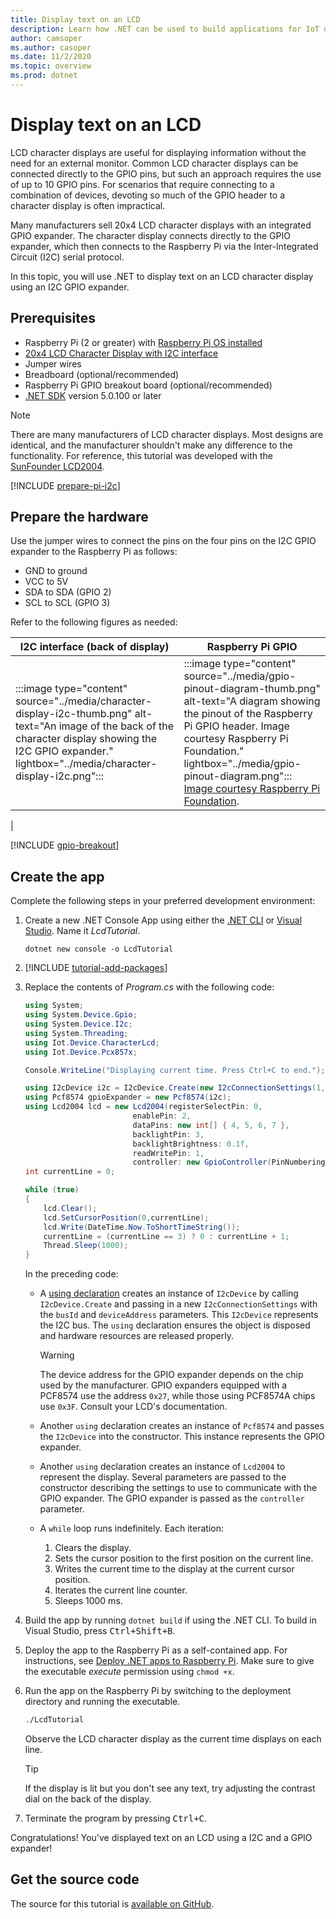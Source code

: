 ```yaml
---
title: Display text on an LCD
description: Learn how .NET can be used to build applications for IoT devices and scenarios.
author: camsoper
ms.author: casoper
ms.date: 11/2/2020
ms.topic: overview
ms.prod: dotnet
---
```


# Display text on an LCD

LCD character displays are useful for displaying information without the need for an external monitor. Common LCD character displays can be connected directly to the GPIO pins, but such an approach requires the use of up to 10 GPIO pins. For scenarios that require connecting to a combination of devices, devoting so much of the GPIO header to a character display is often impractical.

Many manufacturers sell 20x4 LCD character displays with an integrated GPIO expander. The character display connects directly to the GPIO expander, which then connects to the Raspberry Pi via the Inter-Integrated Circuit (I2C) serial protocol.

In this topic, you will use .NET to display text on an LCD character display using an I2C GPIO expander.

## Prerequisites

- Raspberry Pi (2 or greater) with [Raspberry Pi OS installed](https://www.raspberrypi.org/documentation/installation/installing-images/README.md)
- [20x4 LCD Character Display with I2C interface](https://www.bing.com/images/search?q=20x4+lcd+display+with+i2c)
- Jumper wires
- Breadboard (optional/recommended)
- Raspberry Pi GPIO breakout board (optional/recommended)
- [.NET SDK](https://dotnet.microsoft.com/download) version 5.0.100 or later

> [!NOTE]
> There are many manufacturers of LCD character displays. Most designs are identical, and the manufacturer shouldn't make any difference to the functionality. For reference, this tutorial was developed with the [SunFounder LCD2004](https://www.sunfounder.com/lcd2004-module.html).

[!INCLUDE [prepare-pi-i2c](../includes/prepare-pi-i2c.md)]

## Prepare the hardware

Use the jumper wires to connect the pins on the four pins on the I2C GPIO expander to the Raspberry Pi as follows:

- GND to ground
- VCC to 5V
- SDA to SDA (GPIO 2)
- SCL to SCL (GPIO 3)

Refer to the following figures as needed:

| I2C interface (back of display) | Raspberry Pi GPIO |
|---------------------------------|-------------------|
| :::image type="content" source="../media/character-display-i2c-thumb.png" alt-text="An image of the back of the character display showing the I2C GPIO expander." lightbox="../media/character-display-i2c.png"::: | :::image type="content" source="../media/gpio-pinout-diagram-thumb.png" alt-text="A diagram showing the pinout of the Raspberry Pi GPIO header. Image courtesy Raspberry Pi Foundation." lightbox="../media/gpio-pinout-diagram.png":::<br />[Image courtesy Raspberry Pi Foundation](https://www.raspberrypi.org/documentation/usage/gpio/).
 |

[!INCLUDE [gpio-breakout](../includes/gpio-breakout.md)]

## Create the app

Complete the following steps in your preferred development environment:

1. Create a new .NET Console App using either the [.NET CLI](/dotnet/core/tools/dotnet-new) or [Visual Studio](/dotnet/core/tutorials/with-visual-studio). Name it *LcdTutorial*.

    ```dotnetcli
    dotnet new console -o LcdTutorial
    ```

1. [!INCLUDE [tutorial-add-packages](../includes/tutorial-add-packages.md)]
1. Replace the contents of *Program.cs* with the following code:

    ```csharp
    using System;
    using System.Device.Gpio;
    using System.Device.I2c;
    using System.Threading;
    using Iot.Device.CharacterLcd;
    using Iot.Device.Pcx857x;

    Console.WriteLine("Displaying current time. Press Ctrl+C to end.");

    using I2cDevice i2c = I2cDevice.Create(new I2cConnectionSettings(1, 0x27));
    using Pcf8574 gpioExpander = new Pcf8574(i2c);
    using Lcd2004 lcd = new Lcd2004(registerSelectPin: 0,
                            enablePin: 2,
                            dataPins: new int[] { 4, 5, 6, 7 },
                            backlightPin: 3,
                            backlightBrightness: 0.1f,
                            readWritePin: 1,
                            controller: new GpioController(PinNumberingScheme.Logical, gpioExpander));
    int currentLine = 0;

    while (true)
    {
        lcd.Clear();
        lcd.SetCursorPosition(0,currentLine);
        lcd.Write(DateTime.Now.ToShortTimeString());
        currentLine = (currentLine == 3) ? 0 : currentLine + 1;
        Thread.Sleep(1000);
    }
    ```

    In the preceding code:

    - A [using declaration](/dotnet/csharp/whats-new/csharp-8#using-declarations) creates an instance of `I2cDevice` by calling `I2cDevice.Create` and passing in a new `I2cConnectionSettings` with the `busId` and `deviceAddress` parameters. This `I2cDevice` represents the I2C bus. The `using` declaration ensures the object is disposed and hardware resources are released properly.

        > [!WARNING]
        > The device address for the GPIO expander depends on the chip used by the manufacturer. GPIO expanders equipped with a PCF8574 use the address `0x27`, while those using PCF8574A chips use `0x3F`. Consult your LCD's documentation.

    - Another `using` declaration creates an instance of `Pcf8574` and passes the `I2cDevice` into the constructor. This instance represents the GPIO expander.
    - Another `using` declaration creates an instance of `Lcd2004` to represent the display. Several parameters are passed to the constructor describing the settings to use to communicate with the GPIO expander. The GPIO expander is passed as the `controller` parameter.
    - A `while` loop runs indefinitely. Each iteration:
        1. Clears the display.
        1. Sets the cursor position to the first position on the current line.
        1. Writes the current time to the display at the current cursor position.
        1. Iterates the current line counter.
        1. Sleeps 1000 ms.

1. Build the app by running `dotnet build` if using the .NET CLI. To build in Visual Studio, press <kbd>Ctrl+Shift+B</kbd>.
1. Deploy the app to the Raspberry Pi as a self-contained app. For instructions, see [Deploy .NET apps to Raspberry Pi](../deployment.md#deploying-a-self-contained-app). Make sure to give the executable *execute* permission using `chmod +x`.
1. Run the app on the Raspberry Pi by switching to the deployment directory and running the executable.

    ```bash
    ./LcdTutorial
    ```

    Observe the LCD character display as the current time displays on each line.

    > [!TIP]
    > If the display is lit but you don't see any text, try adjusting the contrast dial on the back of the display.

1. Terminate the program by pressing <kbd>Ctrl+C</kbd>.

Congratulations! You've displayed text on an LCD using a I2C and a GPIO expander!

## Get the source code

The source for this tutorial is [available on GitHub](https://github.com/MicrosoftDocs/dotnet-iot-assets/tree/master/tutorials/LcdTutorial).
